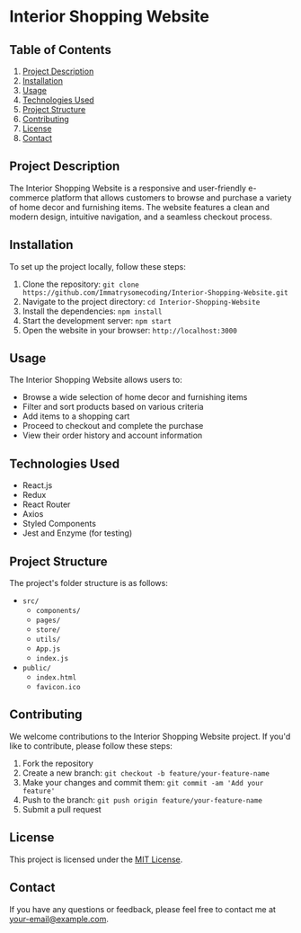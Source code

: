 # Interior Shopping Website

## Table of Contents
1. [Project Description](#project-description)
2. [Installation](#installation)
3. [Usage](#usage)
4. [Technologies Used](#technologies-used)
5. [Project Structure](#project-structure)
6. [Contributing](#contributing)
7. [License](#license)
8. [Contact](#contact)

## Project Description
The Interior Shopping Website is a responsive and user-friendly e-commerce platform that allows customers to browse and purchase a variety of home decor and furnishing items. The website features a clean and modern design, intuitive navigation, and a seamless checkout process.

## Installation
To set up the project locally, follow these steps:

1. Clone the repository: `git clone https://github.com/Immatrysomecoding/Interior-Shopping-Website.git`
2. Navigate to the project directory: `cd Interior-Shopping-Website`
3. Install the dependencies: `npm install`
4. Start the development server: `npm start`
5. Open the website in your browser: `http://localhost:3000`

## Usage
The Interior Shopping Website allows users to:
- Browse a wide selection of home decor and furnishing items
- Filter and sort products based on various criteria
- Add items to a shopping cart
- Proceed to checkout and complete the purchase
- View their order history and account information

## Technologies Used
- React.js
- Redux
- React Router
- Axios
- Styled Components
- Jest and Enzyme (for testing)

## Project Structure
The project's folder structure is as follows:
- `src/`
  - `components/`
  - `pages/`
  - `store/`
  - `utils/`
  - `App.js`
  - `index.js`
- `public/`
  - `index.html`
  - `favicon.ico`

## Contributing
We welcome contributions to the Interior Shopping Website project. If you'd like to contribute, please follow these steps:

1. Fork the repository
2. Create a new branch: `git checkout -b feature/your-feature-name`
3. Make your changes and commit them: `git commit -am 'Add your feature'`
4. Push to the branch: `git push origin feature/your-feature-name`
5. Submit a pull request

## License
This project is licensed under the [MIT License](LICENSE).

## Contact
If you have any questions or feedback, please feel free to contact me at [your-email@example.com](mailto:your-email@example.com).
